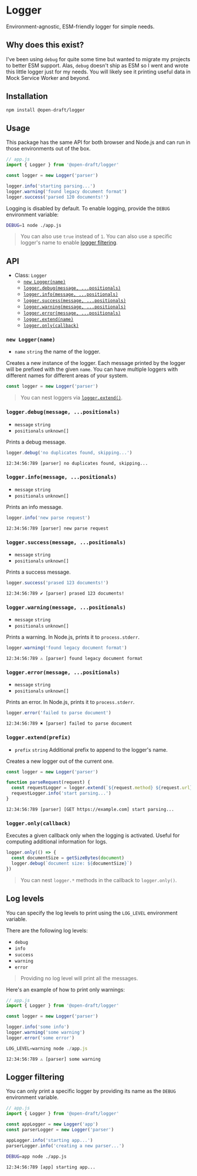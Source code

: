 # Logger

Environment-agnostic, ESM-friendly logger for simple needs.

## Why does this exist?

I've been using `debug` for quite some time but wanted to migrate my projects to better ESM support. Alas, `debug` doesn't ship as ESM so I went and wrote this little logger just for my needs. You will likely see it printing useful data in Mock Service Worker and beyond.

## Installation

```sh
npm install @open-draft/logger
```

## Usage

This package has the same API for both browser and Node.js and can run in those environments out of the box.

```js
// app.js
import { Logger } from '@open-draft/logger'

const logger = new Logger('parser')

logger.info('starting parsing...')
logger.warning('found legacy document format')
logger.success('parsed 120 documents!')
```

Logging is disabled by default. To enable logging, provide the `DEBUG` environment variable:

```sh
DEBUG=1 node ./app.js
```

> You can also use `true` instead of `1`. You can also use a specific logger's name to enable [logger filtering](#logger-filtering).

## API

- Class: `Logger`
  - [`new Logger(name)`](#new-loggername)
  - [`logger.debug(message, ...positionals)`](#loggerdebugmessage-positionals)
  - [`logger.info(message, ...positionals)`](#loggerinfomessage-positionals)
  - [`logger.success(message, ...positionals)`](#loggersuccessmessage-positionals)
  - [`logger.warning(message, ...positionals)`](#loggerwarningmessage-positionals)
  - [`logger.error(message, ...positionals)`](#loggererrormessage-positionals)
  - [`logger.extend(name)`](#loggerextendprefix)
  - [`logger.only(callback)`](#loggeronlycallback)

### `new Logger(name)`

- `name` `string` the name of the logger.

Creates a new instance of the logger. Each message printed by the logger will be prefixed with the given `name`. You can have multiple loggers with different names for different areas of your system.

```js
const logger = new Logger('parser')
```

> You can nest loggers via [`logger.extend()`](#loggerextendprefix).

### `logger.debug(message, ...positionals)`

- `message` `string`
- `positionals` `unknown[]`

Prints a debug message.

```js
logger.debug('no duplicates found, skipping...')
```

```
12:34:56:789 [parser] no duplicates found, skipping...
```

### `logger.info(message, ...positionals)`

- `message` `string`
- `positionals` `unknown[]`

Prints an info message.

```js
logger.info('new parse request')
```

```
12:34:56:789 [parser] new parse request
```

### `logger.success(message, ...positionals)`

- `message` `string`
- `positionals` `unknown[]`

Prints a success message.

```js
logger.success('prased 123 documents!')
```

```
12:34:56:789 ✔ [parser] prased 123 documents!
```

### `logger.warning(message, ...positionals)`

- `message` `string`
- `positionals` `unknown[]`

Prints a warning. In Node.js, prints it to `process.stderr`.

```js
logger.warning('found legacy document format')
```

```
12:34:56:789 ⚠ [parser] found legacy document format
```

### `logger.error(message, ...positionals)`

- `message` `string`
- `positionals` `unknown[]`

Prints an error. In Node.js, prints it to `process.stderr`.

```js
logger.error('failed to parse document')
```

```
12:34:56:789 ✖ [parser] failed to parse document
```

### `logger.extend(prefix)`

- `prefix` `string` Additional prefix to append to the logger's name.

Creates a new logger out of the current one.

```js
const logger = new Logger('parser')

function parseRequest(request) {
  const requestLogger = logger.extend(`${request.method} ${request.url}`)
  requestLogger.info('start parsing...')
}
```

```
12:34:56:789 [parser] [GET https://example.com] start parsing...
```

### `logger.only(callback)`

Executes a given callback only when the logging is activated. Useful for computing additional information for logs.

```js
logger.only(() => {
  const documentSize = getSizeBytes(document)
  logger.debug(`document size: ${documentSize}`)
})
```

> You can nest `logger.*` methods in the callback to `logger.only()`.

## Log levels

You can specify the log levels to print using the `LOG_LEVEL` environment variable.

There are the following log levels:

- `debug`
- `info`
- `success`
- `warning`
- `error`

> Providing no log level will print all the messages.

Here's an example of how to print only warnings:

```js
// app.js
import { Logger } from '@open-draft/logger'

const logger = new Logger('parser')

logger.info('some info')
logger.warning('some warning')
logger.error('some error')
```

```js
LOG_LEVEL=warning node ./app.js
```

```
12:34:56:789 ⚠ [parser] some warning
```

## Logger filtering

You can only print a specific logger by providing its name as the `DEBUG` environment variable.

```js
// app.js
import { Logger } from '@open-draft/logger'

const appLogger = new Logger('app')
const parserLogger = new Logger('parser')

appLogger.info('starting app...')
parserLogger.info('creating a new parser...')
```

```sh
DEBUG=app node ./app.js
```

```
12:34:56:789 [app] starting app...
```
